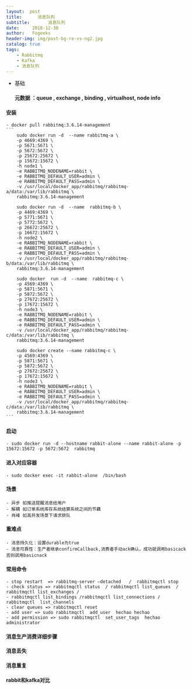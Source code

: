 ```yaml
---
layout:  post
title:		消息队列
subtitle:		消息队列
date:     2018-12-30
author:   Fogeeks
header-img: img/post-bg-re-vs-ng2.jpg
catalog: true
tags:
    - Rabbitmq
    - Kafka
    - 消息队列
---
```


- 基础
    #### 元数据 ：queue , exchange , binding , virtualhost, node info
#### 安装
    - docker pull rabbitmq:3.6.14-management
    ```
        sudo docker run -d  --name rabbitmq-a \
        -p 4669:4369 \
        -p 5671:5671 \
        -p 5672:5672 \
        -p 25672:25672 \
        -p 15672:15672 \
        -h node1 \
        -e RABBITMQ_NODENAME=rabbit \
        -e RABBITMQ_DEFAULT_USER=admin \
        -e RABBITMQ_DEFAULT_PASS=admin \
        -v /usr/local/docker_app/rabbitmq/rabbitmq-a/data:/var/lib/rabbitmq \
        rabbitmq:3.6.14-management

        sudo docker run -d  --name  rabbitmq-b \
        -p 4469:4369 \
        -p 5771:5671 \
        -p 5772:5672 \
        -p 26672:25672 \
        -p 16672:15672 \
        -h node2 \
        -e RABBITMQ_NODENAME=rabbit \
        -e RABBITMQ_DEFAULT_USER=admin \
        -e RABBITMQ_DEFAULT_PASS=admin \
        -v /usr/local/docker_app/rabbitmq/rabbitmq-b/data:/var/lib/rabbitmq \
        rabbitmq:3.6.14-management

        sudo docker  run -d  --name  rabbitmq-c \
        -p 4569:4369 \
        -p 5871:5671 \
        -p 5872:5672 \
        -p 27672:25672 \
        -p 17672:15672 \
        -h node3 \
        -e RABBITMQ_NODENAME=rabbit \
        -e RABBITMQ_DEFAULT_USER=admin \
        -e RABBITMQ_DEFAULT_PASS=admin \
        -v /usr/local/docker_app/rabbitmq/rabbitmq-c/data:/var/lib/rabbitmq \
        rabbitmq:3.6.14-management

        sudo docker create --name rabbitmq-c \
        -p 4569:4369 \
        -p 5871:5671 \
        -p 5872:5672 \
        -p 27672:25672 \
        -p 17672:15672 \
        -h node3 \
        -e RABBITMQ_NODENAME=rabbit \
        -e RABBITMQ_DEFAULT_USER=admin \
        -e RABBITMQ_DEFAULT_PASS=admin \
        -v /usr/local/docker_app/rabbitmq/rabbitmq-c/data:/var/lib/rabbitmq \
        rabbitmq:3.6.14-management
    ```
#### 启动
    - sudo docker run -d --hostname rabbit-alone --name rabbit-alone -p 15672:15672 -p 5672:5672  rabbitmq
#### 进入对应容器
    - sudo docker exec -it rabbit-alone  /bin/bash
#### 场景
    - 异步 如推送提醒消息给用户
    - 解耦 如订单系统库存系统结算系统之间的节藕
    - 肖峰 如高并发场景下请求排队
#### 重难点
    - 消息持久化：设置durable为true
    - 消息可靠性：生产者继承confirmCallback,消费者手动ack确认，成功就调用basicack否则调用basicnack

#### 常用命令
    - stop restart  => rabbitmq-server –detached   /  rabbitmqctl stop
    - check status => rabbitmqctl status  / rabbitmqctl list_queues  / rabbitmqctl list_exchanges /
    - rabbitmqctl list_bindings /rabbitmqctl list_connections / rabbitmqctl  list_channels
    - clear queues => rabbitmqctl reset
    - add user => sudo rabbitmqctl  add_user  hechao hechao
    - add permission => sudo rabbitmqctl  set_user_tags  hechao administrator

#### 消息生产消费详细步骤

#### 消息丢失

#### 消息重复

#### rabbit和kafka对比

